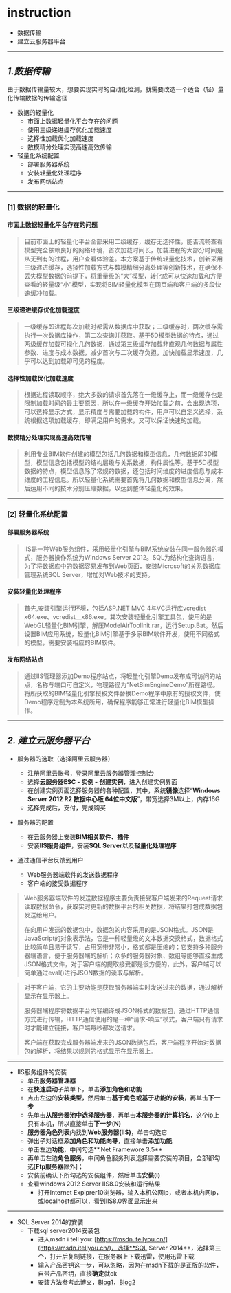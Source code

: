 # **instruction**

- 数据传输
- 建立云服务器平台

---

## *1.数据传输*

由于数据传输量较大，想要实现实时的自动化检测，就需要改造一个适合（轻）量化传输数据的传输途径

- 数据的轻量化
  - 市面上数据轻量化平台存在的问题
  - 使用三级递进缓存优化加载速度
  - 选择性加载优化加载速度
  - 数模精分处理实现高速高效传输
- 轻量化系统配置
  - 部署服务器系统
  - 安装轻量化处理程序
  - 发布网络站点

---

### [1] 数据的轻量化

#### 市面上数据轻量化平台存在的问题

> 目前市面上的轻量化平台全部采用二级缓存，缓存无选择性，能否流畅查看模型完全依赖良好的网络环境，首次加载时间长，加载进程的大部分时间是从无到有的过程，用户查看体验差。本方案基于传统轻量化技术，创新采用三级递进缓存，选择性加载方式与数模精细分离处理等创新技术，在确保不丢失模型数据的前提下，将重量级的“大”模型，转化成可以快速加载和方便查看的轻量级“小”模型，实现将BIM轻量化模型在网页端和客户端的多段快速缓冲加载。

#### 三级递进缓存优化加载速度

> 一级缓存即进程每次加载时都需从数据库中获取；二级缓存时，两次缓存需执行一次数据库操作，第二次查询并获取。基于5D模型数据的特点，通过两级缓存加载可视化几何数据，通过第三级缓存加载非直观几何数据与属性参数、进度与成本数据，减少首次与二次缓存负担，加快加载显示速度，几乎可以达到加载即可见的程度。

#### 选择性加载优化加载速度

> 根据进程读取顺序，绝大多数的请求首先落在一级缓存上，而一级缓存也是限制加载时间的最主要原因，所以在一级缓存开始加载之前，会出现选项，可以选择显示方式，显示精度与需要加载的构件，用户可以自定义选择，系统根据选项加载缓存，即满足用户的需求，又可以保证快速的加载。

#### 数模精分处理实现高速高效传输

> 利用专业BIM软件创建的模型包括几何数据和模型信息，几何数据即3D模型，模型信息包括模型的结构层级与关系数据，构件属性等。基于5D模型数据的特点，模型信息除了常规的数据，还包括时间维度的进度信息与成本维度的工程信息。所以轻量化系统需要首先将几何数据和模型信息分离，然后运用不同的技术分别压缩数据，以达到整体轻量化的效果。

---

### [2] 轻量化系统配置

#### 部署服务器系统

> IIS是一种Web服务组件，采用轻量化引擎与BIM系统安装在同一服务器的模式，服务器操作系统为Windows Server 2012。SQL为结构化查询语言，为了将数据库中的数据容易发布到Web页面，安装Microsoft的关系数据库管理系统SQL Server，增加对Web技术的支持。

#### 安装轻量化处理程序

> 首先,安装引擎运行环境，包括ASP.NET MVC 4与VC运行库vcredist＿x64.exe、vcredist＿x86.exe。其次安装轻量化引擎工具包，使用的是WebGL轻量化BIM引擎，解压ModelAirToolInit.rar，运行Setup.Bat。然后设置BIM应用系统，轻量化BIM引擎基于多家BIM软件开发，使用不同格式的模型，需要安装相应的BIM软件。

#### 发布网络站点

> 通过IIS管理器添加Demo程序站点，将轻量化引擎Demo发布成可访问的站点，名称与端口可自定义，物理路径为“NetBimEngineDemo”所在路径。将所获取的BIM轻量化引擎授权文件替换Demo程序中原有的授权文件，使Demo程序定制为本系统所用，确保程序能够正常进行轻量化BIM模型操作。

---

## *2. 建立云服务器平台*

- 服务器的选取（选择阿里云服务器）
  - 注册阿里云账号，[登录](https://account.aliyun.com/login/login.htm?oauth_callback=https%3A%2F%2Fecs.console.aliyun.com%2F%3Fspm%3D5176.doc25416.2.2.OVBjYl#/home)阿里云服务器管理控制台
  - 选择**云服务器ESC - 实例 - 创建实例**，进入创建实例界面
  - 在创建实例页面选择服务器的各种配置，其中，系统**镜像**选择“**Windows Server 2012 R2 数据中心版 64位中文版**”，带宽选择3M以上，内存16G
  - 选择完成后，支付，完成购买

- 服务器的配置
  - 在云服务器上安装**BIM相关软件、插件**
  - 安装**IIS服务组件**，安装**SQL Server**以及**轻量化处理程序**
- 通过通信平台反馈到用户
  - Web服务器端软件的发送数据程序
  - 客户端的接受数据程序

> Web服务器端软件的发送数据程序主要负责接受客户端发来的Request请求读取数据命令，获取实时更新的数据平台的相关数据，将结果打包成数据包发送给用户。
>
> 在向用户发送的数据包中，数据包的内容采用的是JSON格式。JSON是JavaScript的对象表示法，它是一种轻量级的文本数据交换格式，数据格式比较简单且易于读写，占用宽带非常小，格式都是压缩的；它支持多种服务器端语言，便于服务器端的解析；众多的服务器对象、数组等能够直接生成JSON格式文件，对于客户端的提取接受都是很方便的，此外，客户端可以简单通过eval()进行JSON数据的读取与解析。

> 对于客户端，它的主要功能是获取服务器端实时发送过来的数据，通过解析显示在显示器上。
>
> 服务器端程序将数据平台内容编译成JSON格式的数据包，通过HTTP通信方式进行传输，HTTP通信使用的是一种“请求-响应”模式，客户端只有请求时才能建立链接，客户端每秒都发送请求。
>
> 客户端在获取完成服务器端发来的JSON数据包后，客户端程序开始对数据包的解析，将结果以规则的格式显示在显示器上。

---

- IIS服务组件的安装
  - 单击**服务器管理器**
  - 在**快速启动**子菜单下，单击**添加角色和功能**
  - 点击左边的**安装类型**，然后单击**基于角色或基于功能的安装**，再单击**下一步**
  - 先单击**从服务器池中选择服务器**，再单击**本服务器的计算机名**，这个ip上只有本机，所以直接单击**下一步(N)**
  - **服务器角色列表**内找到**Web服务器(IIS)**，单击勾选它
  - 弹出子对话框**添加角色和功能向导**，直接单击**添加功能**
  - 单击左边**功能**，中间勾选**.Net Framewore 3.5**
  - 再单击左边**角色服务**，中间角色服务列表选择需要安装的项目，全部都勾选[**Ftp服务器**除外]；
  - 安装前确认下所勾选的安装组件，然后单击**安装(I)**
  - 查看windows 2012 Server IIS8.0安装和运行结果
    - 打开Internet Explprer10浏览器，输入本机公网ip，或者本机内网ip，或localhost都可以，看到IIS8.0界面显示出来

---

- SQL Server 2014的安装
  - 下载sql server2014安装包
    - 进入msdn i tell you: [https://msdn.itellyou.cn/](https://msdn.itellyou.cn/)，选择**SQL Server 2014**，选择第三个，打开后复制链接，在服务器上下载迅雷，使用迅雷下载
    - 输入产品密钥这一步，可以忽略，因为在msdn下载的是正版的软件，自带产品密钥，直接**确定**就ok
    - 安装方法参考此博文，[Blog1](https://blog.csdn.net/shenliang1985/article/details/79123121)，[Blog2](https://blog.csdn.net/shenliang1985/article/details/79123121)